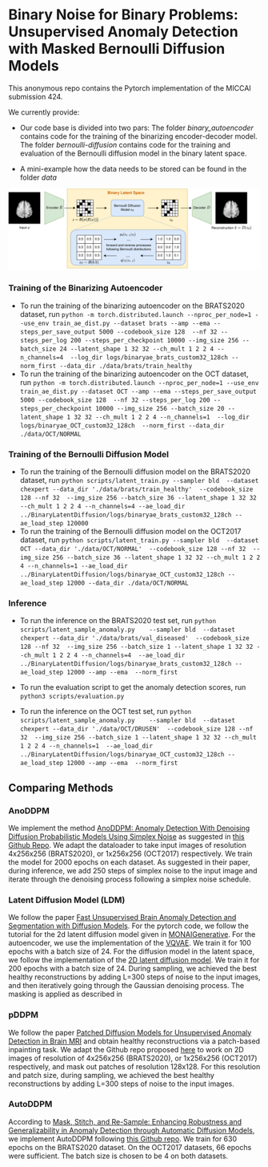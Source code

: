 
# Binary Noise for Binary Problems: Unsupervised Anomaly Detection with Masked Bernoulli Diffusion Models

This anonymous repo contains the Pytorch implementation of the MICCAI submission 424.

We currently provide:

- Our code base is divided into two pars: The folder *binary_autoencoder* contains code for the training of the binarizing encoder-decoder model. The folder *bernoulli-diffusion*   contains code for the training and evaluation of the Bernoulli diffusion model in the binary latent space. 

- A mini-example how the data needs to be stored can be found in the folder *data* 

![MarineGEO circle logo](./overview1.png "MarineGEO logo")

### Training of the Binarizing Autoencoder
- To run the training of the binarizing autoencoder on the BRATS2020 dataset, run
 `python -m torch.distributed.launch --nproc_per_node=1 --use_env train_ae_dist.py --dataset brats --amp --ema --steps_per_save_output 5000 --codebook_size 128  --nf 32 --steps_per_log 200 --steps_per_checkpoint 10000 --img_size 256 --batch_size 24 --latent_shape 1 32 32 --ch_mult 1 2 2 4 --n_channels=4  --log_dir logs/binaryae_brats_custom32_128ch --norm_first --data_dir ./data/brats/train_healthy`
- To run the training of the binarizing autoencoder on the OCT dataset, run
 `python -m torch.distributed.launch --nproc_per_node=1 --use_env  train_ae_dist.py --dataset OCT --amp --ema --steps_per_save_output 5000 --codebook_size 128  --nf 32 --steps_per_log 200 --steps_per_checkpoint 10000 --img_size 256 --batch_size 20 --latent_shape 1 32 32 --ch_mult 1 2 2 4 --n_channels=1  --log_dir logs/binaryae_OCT_custom32_128ch  --norm_first --data_dir ./data/OCT/NORMAL`

### Training of the Bernoulli Diffusion Model

- To run the training of the Bernoulli diffusion model on the BRATS2020 dataset, run
`python scripts/latent_train.py --sampler bld  --dataset chexpert --data_dir './data/brats/train_healthy'  --codebook_size 128 --nf 32  --img_size 256 --batch_size 36 --latent_shape 1 32 32 --ch_mult 1 2 2 4 --n_channels=4 --ae_load_dir ../BinaryLatentDiffusion/logs/binaryae_brats_custom32_128ch --ae_load_step 120000`
- To run the training of the Bernoulli diffusion model on the OCT2017 dataset, run
 `python scripts/latent_train.py --sampler bld  --dataset OCT --data_dir './data/OCT/NORMAL'  --codebook_size 128 --nf 32  --img_size 256 --batch_size 36 --latent_shape 1 32 32 --ch_mult 1 2 2 4 --n_channels=1 --ae_load_dir ../BinaryLatentDiffusion/logs/binaryae_OCT_custom32_128ch --ae_load_step 12000 --data_dir ./data/OCT/NORMAL`

### Inference
- To run the inference on the BRATS2020 test set, run
   `python scripts/latent_sample_anomaly.py    --sampler bld  --dataset chexpert --data_dir './data/brats/val_diseased'  --codebook_size 128 --nf 32  --img_size 256 --batch_size 1 --latent_shape 1 32 32 --ch_mult 1 2 2 4 --n_channels=4  --ae_load_dir ../BinaryLatentDiffusion/logs/binaryae_brats_custom32_128ch --ae_load_step 12000 --amp --ema  --norm_first `
- To run the evaluation script to get the anomaly detection scores, run
   `python3 scripts/evaluation.py`

- To run the inference on the OCT test set, run
    `python scripts/latent_sample_anomaly.py    --sampler bld  --dataset chexpert --data_dir './data/OCT/DRUSEN'  --codebook_size 128 --nf 32  --img_size 256 --batch_size 1 --latent_shape 1 32 32 --ch_mult 1 2 2 4 --n_channels=1  --ae_load_dir ../BinaryLatentDiffusion/logs/binaryae_OCT_custom32_128ch --ae_load_step 12000 --amp --ema  --norm_first`

## Comparing Methods
### AnoDDPM
We implement the method [AnoDDPM: Anomaly Detection With Denoising Diffusion Probabilistic Models Using Simplex Noise](https://openaccess.thecvf.com/content/CVPR2022W/NTIRE/html/Wyatt_AnoDDPM_Anomaly_Detection_With_Denoising_Diffusion_Probabilistic_Models_Using_Simplex_CVPRW_2022_paper.html) as suggested in [this Github Repo](https://github.com/Julian-Wyatt/AnoDDPM).
We adapt the dataloader to take input images of resolution 4x256x256 (BRATS2020), or 1x256x256 (OCT2017) respectively. We train the model for 2000 epochs on each dataset. As suggested in their paper, during inference, we add 250 steps of simplex noise to the input image and iterate through the denoising process following a simplex noise schedule.

### Latent Diffusion Model (LDM)
We follow the paper [Fast Unsupervised Brain Anomaly Detection and Segmentation with Diffusion Models](https://conferences.miccai.org/2022/papers/211-Paper1680.html).
For the pytorch code, we follow the tutorial for the 2d latent diffusion model given in [MONAIGenerative](https://github.com/Project-MONAI/GenerativeModels/tree/main/tutorials/generative/2d_ldm).
For the autoencoder, we use the implementation of the [VQVAE](https://github.com/Project-MONAI/GenerativeModels/blob/main/generative/networks/nets/vqvae.py). We train it for 100 epochs with a batch size of 24.
For the diffusion model in the latent space, we follow the implementation of the [2D latent diffusion model](https://github.com/Project-MONAI/GenerativeModels/blob/main/generative/networks/nets/diffusion_model_unet.py). We train it for 200 epochs with a batch size of 24.
During sampling, we achieved the best healthy reconstructions by adding L=300 steps of noise to the input images, and then iteratively going through the Gaussian denoising process. The masking is applied as described in

### pDDPM
We follow the paper [Patched Diffusion Models for Unsupervised Anomaly Detection in Brain MRI](https://arxiv.org/abs/2303.03758) and obtain healthy reconstructions via a patch-based inpainting task.
We adapt the Github repo proposed [here](https://github.com/FinnBehrendt/patched-Diffusion-Models-UAD) to work on 2D images of resolution of 4x256x256 (BRATS2020), or 1x256x256 (OCT2017) respectively, and mask out patches of resolution 128x128. For this resolution and patch size, during sampling, we achieved the best healthy reconstructions by adding L=300 steps of noise to the input images.

### AutoDDPM
According to [Mask, Stitch, and Re-Sample: Enhancing Robustness and Generalizability in Anomaly Detection through Automatic Diffusion Models](https://openreview.net/pdf/bccb1a6f870d1e91bbe01e1f472e196154d8e5ac.pdf), we implement AutoDDPM following [this Github repo](https://github.com/ci-ber/autoDDPM). We train for 630 epochs on the BRATS2020 dataset. On the OCT2017 datasets, 66 epochs were sufficient. The batch size is chosen to be 4 on both datasets.




